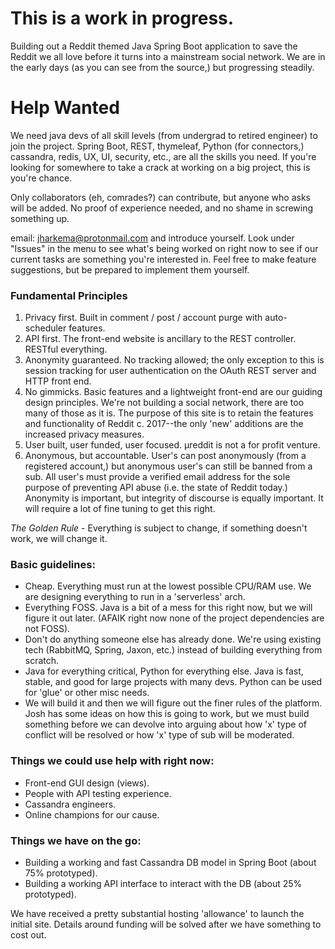 # This is a work in progress.
Building out a Reddit themed Java Spring Boot application to save the Reddit we all love before it turns into a 
mainstream social network. We are in the early days (as you can see from the source,) but progressing steadily.

# Help Wanted
We need java devs of all skill levels (from undergrad to retired engineer) to join the project. Spring Boot, REST,
thymeleaf, Python (for connectors,) cassandra, redis, UX, UI, security, etc., are all the skills you need. If you're
looking for somewhere to take a crack at working on a big project, this is you're chance.

Only collaborators (eh, comrades?) can contribute, but anyone who asks will be added. No proof of experience needed, 
and no shame in screwing something up.

email: jharkema@protonmail.com and introduce yourself. Look under "Issues" in the menu to see what's being worked on
right now to see if our current tasks are something you're interested in. Feel free to make feature suggestions, but
be prepared to implement them yourself. 

### Fundamental Principles
1) Privacy first. Built in comment / post / account purge with auto-scheduler features.
2) API first. The front-end website is ancillary to the REST controller. RESTful everything.
3) Anonymity guaranteed. No tracking allowed; the only exception to this is session tracking for user authentication on
the OAuth REST server and HTTP front end. 
4) No gimmicks. Basic features and a lightweight front-end are our guiding design principles. We're not building a 
social network, there are too many of those as it is. The purpose of this site is to retain the features and
functionality of Reddit c. 2017--the only 'new' additions are the increased privacy measures.
5) User built, user funded, user focused. &micro;reddit is not a for profit venture.
6) Anonymous, but accountable. User's can post anonymously (from a registered account,) but anonymous user's can still
be banned from a sub. All user's must provide a verified email address for the sole purpose of preventing API abuse 
(i.e. the state of Reddit today.) Anonymity is important, but integrity of discourse is equally important. It will
require a lot of fine tuning to get this right.

*The Golden Rule* - Everything is subject to change, if something doesn't work, we will change it.

### Basic guidelines:
- Cheap. Everything must run at the lowest possible CPU/RAM use. We are designing everything to run in a 'serverless' 
arch.
- Everything FOSS. Java is a bit of a mess for this right now, but we will figure it out later. (AFAIK right now none
of the project dependencies are not FOSS).
- Don't do anything someone else has already done. We're using existing tech (RabbitMQ, Spring, Jaxon, etc.) instead of 
building everything from scratch.
- Java for everything critical, Python for everything else. Java is fast, stable, and good for large projects with many 
devs. Python can be used for 'glue' or other misc needs.
- We will build it and then we will figure out the finer rules of the platform. Josh has some ideas on how this is going 
to work, but we must build something before we can devolve into arguing about how 'x' type of conflict will be resolved 
or how 'x' type of sub will be moderated.

### Things we could use help with right now:
- Front-end GUI design (views).
- People with API testing experience.
- Cassandra engineers.
- Online champions for our cause.

### Things we have on the go:
- Building a working and fast Cassandra DB model in Spring Boot (about 75% prototyped).
- Building a working API interface to interact with the DB (about 25% prototyped).

We have received a pretty substantial hosting 'allowance' to launch the initial site. Details around funding will be 
solved after we have something to cost out.
